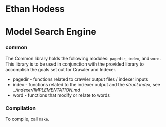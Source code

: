 # Ethan Hodess
# Model Search Engine

### common
The Common library holds the following modules:  `pagedir`, `index`, and `word`. This library is to be used in conjunction with the provided library to accomplish the goals set out for Crawler and Indexer.
* pagedir - functions related to crawler output files / indexer inputs
* index - functions related to the indexer output and the _struct index_, see _../indexer/IMPLEMENTATION.md_
* word - functions that modify or relate to words 

### Compilation

To compile, call `make`. 
